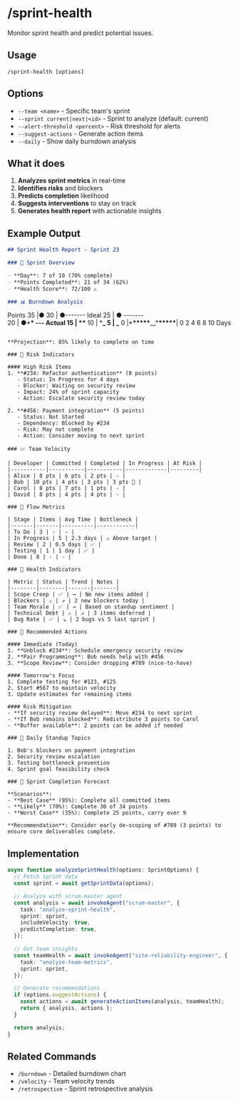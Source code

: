 # /sprint-health

Monitor sprint health and predict potential issues.

## Usage

```
/sprint-health [options]
```

## Options

- `--team <name>` - Specific team's sprint
- `--sprint current|next|<id>` - Sprint to analyze (default: current)
- `--alert-threshold <percent>` - Risk threshold for alerts
- `--suggest-actions` - Generate action items
- `--daily` - Show daily burndown analysis

## What it does

1. **Analyzes sprint metrics** in real-time
2. **Identifies risks** and blockers
3. **Predicts completion** likelihood
4. **Suggests interventions** to stay on track
5. **Generates health report** with actionable insights

## Example Output

```markdown
## Sprint Health Report - Sprint 23

### 🏃 Sprint Overview

- **Day**: 7 of 10 (70% complete)
- **Points Completed**: 21 of 34 (62%)
- **Health Score**: 72/100 ⚠️

### 📊 Burndown Analysis
```

Points
35 |●
30 | ●------- Ideal
25 | ● -------  
20 | ●\***\* --- Actual
15 | \*\***
10 | \***_
5 | _**
0 |\***\*\*\*\*\***\_\_\***\*\*\*\*\***|
0 2 4 6 8 10 Days

```

**Projection**: 85% likely to complete on time

### 🚨 Risk Indicators

#### High Risk Items
1. **#234: Refactor authentication** (8 points)
   - Status: In Progress for 4 days
   - Blocker: Waiting on security review
   - Impact: 24% of sprint capacity
   - Action: Escalate security review today

2. **#456: Payment integration** (5 points)
   - Status: Not Started
   - Dependency: Blocked by #234
   - Risk: May not complete
   - Action: Consider moving to next sprint

### 📈 Team Velocity

| Developer | Committed | Completed | In Progress | At Risk |
|-----------|-----------|-----------|-------------|---------|
| Alice | 8 pts | 6 pts | 2 pts | - |
| Bob | 10 pts | 4 pts | 3 pts | 3 pts 🔴 |
| Carol | 8 pts | 7 pts | 1 pts | - |
| David | 8 pts | 4 pts | 4 pts | - |

### 🔄 Flow Metrics

| Stage | Items | Avg Time | Bottleneck |
|-------|-------|----------|------------|
| To Do | 3 | - | - |
| In Progress | 5 | 2.3 days | ⚠️ Above target |
| Review | 2 | 0.5 days | ✅ |
| Testing | 1 | 1 day | ✅ |
| Done | 8 | - | - |

### 💊 Health Indicators

| Metric | Status | Trend | Notes |
|--------|--------|-------|-------|
| Scope Creep | ✅ | → | No new items added |
| Blockers | ⚠️ | ↗ | 2 new blockers today |
| Team Morale | ✅ | → | Based on standup sentiment |
| Technical Debt | ⚠️ | ↗ | 3 items deferred |
| Bug Rate | ✅ | ↘ | 2 bugs vs 5 last sprint |

### 🎯 Recommended Actions

#### Immediate (Today)
1. **Unblock #234**: Schedule emergency security review
2. **Pair Programming**: Bob needs help with #456
3. **Scope Review**: Consider dropping #789 (nice-to-have)

#### Tomorrow's Focus
1. Complete testing for #123, #125
2. Start #567 to maintain velocity
3. Update estimates for remaining items

#### Risk Mitigation
- **If security review delayed**: Move #234 to next sprint
- **If Bob remains blocked**: Redistribute 3 points to Carol
- **Buffer available**: 2 points can be added if needed

### 📝 Daily Standup Topics

1. Bob's blockers on payment integration
2. Security review escalation
3. Testing bottleneck prevention
4. Sprint goal feasibility check

### 🏁 Sprint Completion Forecast

**Scenarios**:
- **Best Case** (95%): Complete all committed items
- **Likely** (70%): Complete 30 of 34 points
- **Worst Case** (35%): Complete 25 points, carry over 9

**Recommendation**: Consider early de-scoping of #789 (3 points) to ensure core deliverables complete.
```

## Implementation

```typescript
async function analyzeSprintHealth(options: SprintOptions) {
  // Fetch sprint data
  const sprint = await getSprintData(options);

  // Analyze with scrum-master agent
  const analysis = await invokeAgent("scrum-master", {
    task: "analyze-sprint-health",
    sprint: sprint,
    includeVelocity: true,
    predictCompletion: true,
  });

  // Get team insights
  const teamHealth = await invokeAgent("site-reliability-engineer", {
    task: "analyze-team-metrics",
    sprint: sprint,
  });

  // Generate recommendations
  if (options.suggestActions) {
    const actions = await generateActionItems(analysis, teamHealth);
    return { analysis, actions };
  }

  return analysis;
}
```

## Related Commands

- `/burndown` - Detailed burndown chart
- `/velocity` - Team velocity trends
- `/retrospective` - Sprint retrospective analysis
